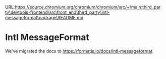 URL:https://source.chromium.org/chromium/chromium/src/+/main:third_party\devtools-frontend\src\front_end\third_party\intl-messageformat\package\README.md
# Intl MessageFormat

We've migrated the docs to https://formatjs.io/docs/intl-messageformat.

